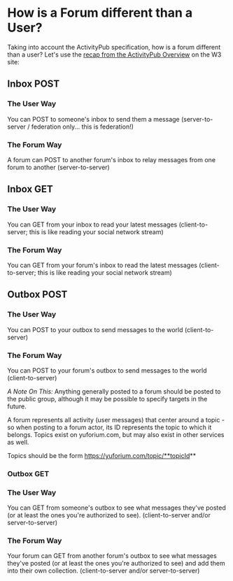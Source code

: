 # How is a Forum different than a User?
Taking into account the ActivityPub specification, how is a forum different than a user?  Let's use the [recap from the ActivityPub Overview](https://www.w3.org/TR/activitypub/#Overview) on the W3 site:

## Inbox POST

### The User Way
You can POST to someone's inbox to send them a message (server-to-server / federation only... this is federation!)

### The Forum Way
A forum can POST to another forum's inbox to relay messages from one forum to another (server-to-server)

## Inbox GET

### The User Way
You can GET from your inbox to read your latest messages (client-to-server; this is like reading your social network stream)

### The Forum Way
You can GET from your forum's inbox to read the latest messages (client-to-server; this is like reading your social network stream)

## Outbox POST

### The User Way
You can POST to your outbox to send messages to the world (client-to-server)

### The Forum Way
You can POST to your forum's outbox to send messages to the world (client-to-server)

*A Note On This:* Anything generally posted to a forum should be posted to the public group, although it may be possible to specify targets in the future.

A forum represents all activity (user messages) that center around a topic - so when posting to a forum actor, its ID represents the topic to which it belongs.  Topics exist on yuforium.com, but may also exist in other services as well.

Topics should be the form https://yuforium.com/topic/**topicId**

### Outbox GET

### The User Way
You can GET from someone's outbox to see what messages they've posted (or at least the ones you're authorized to see). (client-to-server and/or server-to-server)

### The Forum Way
Your forum can GET from another forum's outbox to see what messages they've posted (or at least the ones you're authorized to see) and add them into their own collection. 
(client-to-server and/or server-to-server)